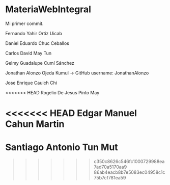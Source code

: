 # MateriaWebIntegral

Mi primer commit.

Fernando Yahir Ortiz Uicab

Daniel Eduardo Chuc Ceballos

Carlos David May Tun

Gelmy Guadalupe Cumí Sánchez

Jonathan Alonzo Ojeda Kumul -> GitHub username: JonathanAlonzo

Jose Enrique Cauich Chi

<<<<<<< HEAD
Rogelio De Jesus Pinto May

<<<<<<< HEAD
Edgar Manuel Cahun Martin 
=======
Santiago Antonio Tun Mut
=======


>>>>>>> c350c8626c546fc1000729988ea7ad70a5170aa9
>>>>>>> 86ab4eacb8b7e5083ec04958c1c75b7cf781ea59
